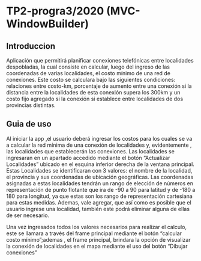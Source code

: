 # TP2-progra3/2020 (MVC-WindowBuilder)
## Introduccion 
Aplicación que permitirá planificar conexiones telefónicas entre
localidades despobladas, la cual consiste en calcular, luego del ingreso de las
coordenadas de varias localidades, el costo mínimo de una red de conexiones.
Este costo se calculara bajo las siguientes condiciones: relaciones entre costo-km,
porcentaje de aumento entre una conexión si la distancia entre la localidades de
esta conexión supera los 300km y un costo fijo agregado si la conexión si
establece entre localidades de dos provincias distintas.
## Guia de uso
Al iniciar la app ,el usuario deberá ingresar los costos para los cuales se va a
calcular la red mínima de una conexión de localidades y, evidentemente , las
localidades que establecerán las conexiones. Las localidades se ingresaran en un
apartado accedido mediante el botón “Actualizar Localidades” ubicado en el
esquina inferior derecha de la ventana principal. Estas Localidades se identificaran
con 3 valores: el nombre de la localidad, el provincia y sus coordenadas de
ubicación geográficas. Las coordenadas asignadas a estas localidades tendrán un
rango de elección de números en representación de punto flotante que ira de -90 a
90 para latitud y de -180 a 180 para longitud, ya que estas son los rango de
representación cartesiana para estas medidas. Ademas, vale agregar, que así
como es posible que el usuario ingrese una localidad, también este podrá eliminar
alguna de ellas de ser necesario.

Una vez ingresados todos los valores necesarios para realizar el calculo,
este se llamara a través del frame principal mediante el botón “calcular costo
mínimo”;ademas , el frame principal, brindara la opción de visualizar la conexión de
localidades en el mapa mediante el uso del botón “Dibujar conexiones”
